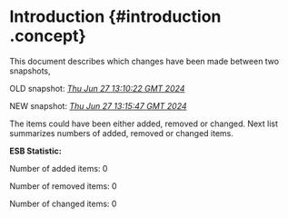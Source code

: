 # Introduction {#introduction .concept}

This document describes which changes have been made between two snapshots,

OLD snapshot: *[Thu Jun 27 13:10:22 GMT 2024](../../1719493822160/html/index.md)*

NEW snapshot: *[Thu Jun 27 13:15:47 GMT 2024](../../1719494147352/html/index.md)*

The items could have been either added, removed or changed. Next list summarizes numbers of added, removed or changed items.

**ESB Statistic:**

Number of added items: 0

Number of removed items: 0

Number of changed items: 0

